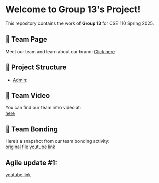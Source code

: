 # Welcome to Group 13's Project!

This repository contains the work of **Group 13** for CSE 110 Spring 2025.

## 🔗 Team Page
Meet our team and learn about our brand: [Click here](admin/team.md)

## 📁 Project Structure
- [Admin](admin):

## 🎥 Team Video
You can find our team intro video at:  
[here](/admin/videos/teamintro.mp4)

## 📸 Team Bonding
Here’s a snapshot from our team bonding activity:  
[original file](/admin/teambonding.jpg)
[youtube link](https://youtu.be/PX--Qppba-c)

## Agile update #1: 
[youtube link](https://youtu.be/2RdZvpFDxMw)
